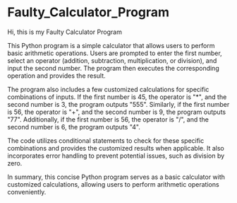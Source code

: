 # Faulty_Calculator_Program
Hi, this is my Faulty Calculator Program

This Python program is a simple calculator that allows users to perform basic arithmetic operations. Users are prompted to enter the first number, select an operator (addition, subtraction, multiplication, or division), and input the second number. The program then executes the corresponding operation and provides the result.

The program also includes a few customized calculations for specific combinations of inputs. If the first number is 45, the operator is "*", and the second number is 3, the program outputs "555". Similarly, if the first number is 56, the operator is "+", and the second number is 9, the program outputs "77". Additionally, if the first number is 56, the operator is "/", and the second number is 6, the program outputs "4".

The code utilizes conditional statements to check for these specific combinations and provides the customized results when applicable. It also incorporates error handling to prevent potential issues, such as division by zero.

In summary, this concise Python program serves as a basic calculator with customized calculations, allowing users to perform arithmetic operations conveniently.
